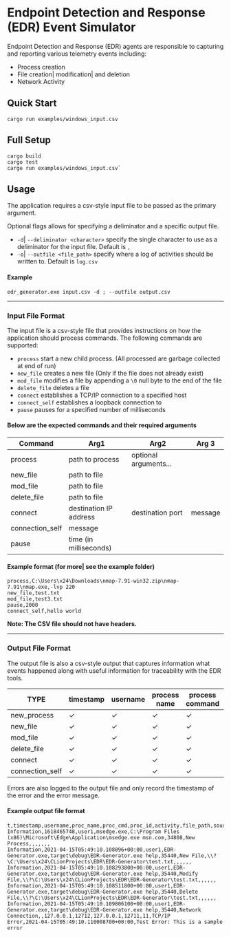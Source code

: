 # Endpoint Detection and Response (EDR) Event Simulator

Endpoint Detection and Response (EDR) agents are responsible to capturing and reporting various telemetry events including:
 * Process creation
 * File creation| modification| and deletion
 * Network Activity

## Quick Start

`cargo run examples/windows_input.csv`

## Full Setup

```csv
cargo build
cargo test
carge run examples/windows_input.csv`
```


## Usage

The application requires a csv-style input file to be passed as the primary argument.

Optional flags allows for specifying a deliminator and a specific output file.

* `-d`| `--deliminator <character>` specify the single character to use as a deliminator for the input file. Default is `,`
* `-o`| `--outfile <file_path>` specify where a log of activities should be written to. Default is `log.csv`

#### Example
`edr_generator.exe input.csv -d ; --outfile output.csv`

***
### Input File Format
The input file is a csv-style file that provides instructions on how the application should process commands. The following commands are supported:
 * `process` start a new child process. (All processed are garbage collected at end of run)
 * `new_file` creates a new file (Only if the file does not already exist)
 * `mod_file` modifies a file by appending a `\0` null byte to the end of the file
 * `delete_file` deletes a file
 * `connect` establishes a TCP/IP connection to a specified host
 * `connect_self` establishes a loopback connection to 
 * `pause` pauses for a specified number of milliseconds

#### Below are the expected commands and their required arguments

| Command     | Arg1 | Arg2 | Arg 3|
| ----------- | ----------- | ----------- | ----------- |
| process | path to process  | optional arguments...
| new_file   | path to file  |
| mod_file   | path to file  |
| delete_file   | path to file  |
| connect | destination IP address | destination port | message |
| connection_self | message
| pause | time (in milliseconds)

#### Example format (for more| see the example folder)
```csv
process,C:\Users\x24\Downloads\nmap-7.91-win32.zip\nmap-7.91\nmap.exe,-lvp 220
new_file,test.txt
mod_file,test3.txt
pause,2000
connect_self,hello world
```
**Note: The CSV file should not have headers.**
***


### Output File Format
The output file is also a csv-style output that captures information what events happened along with useful information for traceability with the EDR tools.

|TYPE|timestamp|username|process name|process command|PID|activity|file_path|source_addr|source_port|dest_addr|dest_port|bytes_sent|protocol|
| --- | --- | --- | --- | --- | --- | --- | --- | --- | --- | --- | --- | --- | --- | 
| new_process | ✓ | ✓ | ✓ | ✓ | ✓ | ✓ |  |  |  |  |  |  |  | 
| new_file | ✓ | ✓ | ✓ | ✓ | ✓ | ✓ | ✓ |  |  |  |  |  |  | 
| mod_file | ✓ | ✓ | ✓ | ✓ | ✓ | ✓ | ✓ |  |  |  |  |  |  | 
| delete_file | ✓ | ✓ | ✓ | ✓ | ✓ | ✓ | ✓ |  |  |  |  |  |  | 
| connect | ✓ | ✓ | ✓ | ✓ | ✓ | ✓ |  | ✓ | ✓ | ✓ | ✓ | ✓ | ✓ | 
| connection_self | ✓ | ✓ | ✓ | ✓ | ✓ | ✓ |  | ✓ | ✓ | ✓ | ✓ | ✓ | ✓ | 

Errors are also logged to the output file and only record the timestamp of the error and the error message.

#### Example output file format
```csv
t,timestamp,username,proc_name,proc_cmd,proc_id,activity,file_path,source_addr,source_port,dest_addr,dest_port,bytes_sent,protocol
Information,1618465748,user1,msedge.exe,C:\Program Files (x86)\Microsoft\Edge\Application\msedge.exe msn.com,34808,New Process,,,,,,,
Information,2021-04-15T05:49:10.108096+00:00,user1,EDR-Generator.exe,target\debug\EDR-Generator.exe help,35440,New File,\\?\C:\Users\x24\CLionProjects\EDR\EDR-Generator\test.txt,,,,,,
Information,2021-04-15T05:49:10.108293800+00:00,user1,EDR-Generator.exe,target\debug\EDR-Generator.exe help,35440,Modify File,\\?\C:\Users\x24\CLionProjects\EDR\EDR-Generator\test.txt,,,,,,
Information,2021-04-15T05:49:10.108511800+00:00,user1,EDR-Generator.exe,target\debug\EDR-Generator.exe help,35440,Delete File,\\?\C:\Users\x24\CLionProjects\EDR\EDR-Generator\test.txt,,,,,,
Information,2021-04-15T05:49:10.109806100+00:00,user1,EDR-Generator.exe,target\debug\EDR-Generator.exe help,35440,Network Connection,,127.0.0.1,12712,127.0.0.1,12711,11,TCP/IP
Error,2021-04-15T05:49:10.110008700+00:00,Test Error: This is a sample error
```

